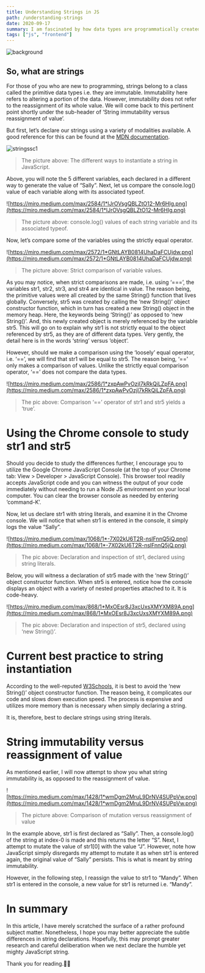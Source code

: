 ```yaml
---
title: Understanding Strings in JS
path: /understanding-strings
date: 2020-09-17
summary: I am fascinated by how data types are programmatically created. There is great elegance to the more microscopic architecture of computer logic. I have come to appreciate that continually working towards a more solid understanding of the fundamentals helps with safer programming. It also enhances my ability to code efficiently. Therefore, for this article, I will discuss a little about JavaScript’s strings.
tags: ["js", "frontend"]
---
```


![background](https://images.unsplash.com/photo-1513957723230-c330c6152342?ixlib=rb-1.2.1&ixid=eyJhcHBfaWQiOjEyMDd9&auto=format&fit=crop&w=2450&q=80)

## So, what are strings

For those of you who are new to programming, strings belong to a class called the primitive data types i.e. they are immutable. Immutability here refers to altering a portion of the data. However, immutability does not refer to the reassignment of its whole value. We will come back to this pertinent point shortly under the sub-header of ‘String immutability versus reassignment of value’.

But first, let’s declare our strings using a variety of modalities available. A good reference for this can be found at the [MDN documentation](https://developer.mozilla.org/en-US/docs/Web/JavaScript/Reference/Global_Objects/String).

![stringssc1](https://www.notion.so/image/https%3A%2F%2Fmiro.medium.com%2Fmax%2F2550%2F1*QUa7wre30eXVTPrK2OZAYQ.png?table=block&id=087b22a1-c4b2-4c54-9603-7ef95efd1ad3&userId=&cache=v2)

> The picture above: The different ways to instantiate a string in JavaScript.

Above, you will note the 5 different variables, each declared in a different way to generate the value of “Sally”. Next, let us compare the console.log() value of each variable along with its associated typeof.

![https://miro.medium.com/max/2584/1*lJrOVsgQBLZtO12-Mr6HIg.png](https://miro.medium.com/max/2584/1*lJrOVsgQBLZtO12-Mr6HIg.png)

> The picture above: console.log() values of each string variable and its associated typeof.

Now, let’s compare some of the variables using the strictly equal operator.

![https://miro.medium.com/max/2572/1*GNtLAYB0814UhaDaFCUjdw.png](https://miro.medium.com/max/2572/1*GNtLAYB0814UhaDaFCUjdw.png)

> The picture above: Strict comparison of variable values.

As you may notice, when strict comparisons are made, i.e. using ‘===’, the variables str1, str2, str3, and str4 are identical in value. The reason being, the primitive values were all created by the same String() function that lives globally. Conversely, str5 was created by calling the ‘new String()’ object constructor function, which in turn has created a new String() object in the memory heap. Here, the keywords being ‘String()’ as opposed to ‘new String()’. And, this newly created object is merely referenced by the variable str5. This will go on to explain why str1 is not strictly equal to the object referenced by str5, as they are of different data types. Very gently, the detail here is in the words ‘string’ versus ‘object’.

However, should we make a comparison using the ‘loosely’ equal operator, i.e. ‘==’, we will find that str1 will be equal to str5. The reason being, ‘==’ only makes a comparison of values. Unlike the strictly equal comparison operator, ‘==’ does not compare the data types.

![https://miro.medium.com/max/2586/1*zxpAwPvOzjI7kRkQiLZpFA.png](https://miro.medium.com/max/2586/1*zxpAwPvOzjI7kRkQiLZpFA.png)

> The pic above: Comparison ‘==’ operator of str1 and str5 yields a ‘true’.

# **Using the Chrome console to study str1 and str5**

Should you decide to study the differences further, I encourage you to utilize the Google Chrome JavaScript Console (at the top of your Chrome tab: View > Developer > JavaScript Console). This browser tool readily accepts JavaScript code and you can witness the output of your code immediately without needing to run a Node JS environment on your local computer. You can clear the browser console as needed by entering ‘command-K’.

Now, let us declare str1 with string literals, and examine it in the Chrome console. We will notice that when str1 is entered in the console, it simply logs the value “Sally”.

![https://miro.medium.com/max/1068/1*-7X02kU6T2R-nslFnnQ5jQ.png](https://miro.medium.com/max/1068/1*-7X02kU6T2R-nslFnnQ5jQ.png)

> The pic above: Declaration and inspection of str1, declared using string literals.

Below, you will witness a declaration of str5 made with the ‘new String()’ object constructor function. When str5 is entered, notice how the console displays an object with a variety of nested properties attached to it. It is code-heavy.

![https://miro.medium.com/max/868/1*MxOEsr8J3xcUxsXMYXM89A.png](https://miro.medium.com/max/868/1*MxOEsr8J3xcUxsXMYXM89A.png)

> The pic above: Declaration and inspection of str5, declared using ‘new String()’.

# **Current best practice to string instantiation**

According to the well-reputed [W3Schools](https://www.w3schools.com/js/js_objects.asp), it is best to avoid the ‘new String()’ object constructor function. The reason being, it complicates our code and slows down execution speed. The process is expensive and utilizes more memory than is necessary when simply declaring a string.

It is, therefore, best to declare strings using string literals.

# **String immutability versus reassignment of value**

As mentioned earlier, I will now attempt to show you what string immutability is, as opposed to the reassignment of value.

![https://miro.medium.com/max/1428/1*wmDgm2MruL9DrNV4SUPpVw.png](https://miro.medium.com/max/1428/1*wmDgm2MruL9DrNV4SUPpVw.png)

> The picture above: Comparison of mutation versus reassignment of value

In the example above, str1 is first declared as “Sally”. Then, a console.log() of the string at index-0 is made and this returns the letter “S”. Next, I attempt to mutate the value of str1[0] with the value “J”. However, note how JavaScript simply disregards my attempt to mutate it as when str1 is entered again, the original value of “Sally” persists. This is what is meant by string immutability.

However, in the following step, I reassign the value to str1 to “Mandy”. When str1 is entered in the console, a new value for str1 is returned i.e. “Mandy”.

# **In summary**

In this article, I have merely scratched the surface of a rather profound subject matter. Nonetheless, I hope you may better appreciate the subtle differences in string declarations. Hopefully, this may prompt greater research and careful deliberation when we next declare the humble yet mighty JavaScript string.

Thank you for reading.👋🏼
